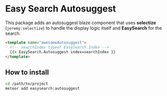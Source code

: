 Easy Search Autosuggest
=====================

This package adds an autosuggest blaze component that uses __selectize__ (`jeremy:selectize`) to handle the display logic itself and 
__EasySearch__ for the search.

```html
<template name="awesomeAutosuggest">
  <!-- searchIndex typeof EasySearch.Index -->
  {{> EasySearch.Autosuggest index=searchIndex }}
</template>
```

## How to install

```sh
cd /path/to/project
meteor add easysearch:autosuggest
```
